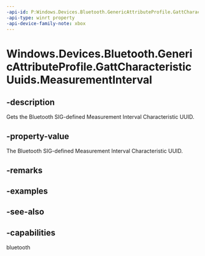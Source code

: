 ```yaml
---
-api-id: P:Windows.Devices.Bluetooth.GenericAttributeProfile.GattCharacteristicUuids.MeasurementInterval
-api-type: winrt property
-api-device-family-note: xbox
---
```


<!-- Property syntax
public System.Guid MeasurementInterval { get; }
-->

# Windows.Devices.Bluetooth.GenericAttributeProfile.GattCharacteristicUuids.MeasurementInterval

## -description
Gets the Bluetooth SIG-defined Measurement Interval Characteristic UUID.

## -property-value
The Bluetooth SIG-defined Measurement Interval Characteristic UUID.

## -remarks

## -examples

## -see-also

## -capabilities
bluetooth
